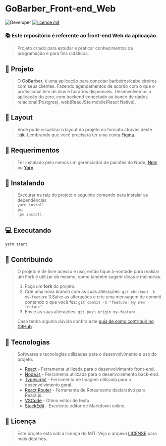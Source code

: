 
# GoBarber_Front-end_Web
![Developer](https://img.shields.io/badge/GabrielFSSantos-GoBarber_Front-end_Web)
[![licence mit](https://img.shields.io/github/license/GabrielFSSantos/GoBarber_Front-end_Web)](https://github.com/GabrielFSSantos/GoBarber_Front-end_Web/blob/master/LICENSE)

### :books:  Este repositório é referente ao front-end Web da aplicação.

>Projeto criado para estudar e praticar conhecimentos de programação e para fins didáticos.

## :rocket: Projeto

>O **GoBarber**, é uma aplicação para conectar barbeiros/cabeleireiros com seus clientes. Fazendo agendamentos de acordo com o que o profissional tem de dias e horários disponíveis. Desenvolvemos a aplicação do zero, com backend conectado ao banco de dados relacional(Postgres), web(ReacJS)e mobile(React Native).

## 🎨 Layout
>Você pode visualizar o layout do projeto no formato através deste [link](https://www.figma.com/file/BXCihtXXh9p37lGsENV614/GoBarber). Lembrando que você precisará ter uma conta [Figma](https://www.figma.com/).

## :wrench: Requerimentos
>Ter instalado pelo menos um gerenciador de pacotes do Node, [Npm](https://www.npmjs.com/) ou [Yarn](https://yarnpkg.com/).

## :floppy_disk: Instalando

>Executar na raiz do projeto o seguinte comando para instalar as dependências<br>
>``yarn install``<br>
>ou<br>
>``npm install``


## 💻  Executando
``yarn start``

## :raising_hand: Contribuindo
>O projeto é de livre acesso e uso, então fique à-vontade para realizar um Fork e utilizar do mesmo, como também sugerir dicas e melhorias.
>
>1. Faça um **fork** do projeto.
>2. Crie uma nova branch com as suas alterações: `git checkout -b my-feature`
>3.Salve as alterações e crie uma mensagem de commit contando o que você fez: `git commit -m "feature: My new feature"`
>4. Envie as suas alterações: `git push origin my-feature`
>
>Caso tenha alguma dúvida confira este [guia de como contribuir no GitHub](https://github.com/firstcontributions/first-contributions)

## :space_invader: Tecnologias
> Softwares e tecnologias utilizadas para o desenvolvimento e uso do projeto:
>
>* [React] - Ferramenta utilizada para o desenvolvimento front-end.
>* [Node.js] - Ferramenta utilizada para o desenvolvimento back-end.
>* [Typescript] - Ferramenta de tipagem utilizada para o desenvolvimento geral.
>* [React Router] - Ferramenta de Roteamento declarativo para React.js.
>* [VSCode] - Ótimo editor de texto.
>* [StackEdit] - Excelente editor de Markdown online.

## :memo: Licença
>Este projeto está sob a licença do MIT. Veja o arquivo [LICENSE](LICENSE.md) para mais detalhes.

[React]: <https://reactjs.org>
[Node.js]: <https://nodejs.org/>
[Typescript]: <https://www.typescriptlang.org/>
[React Router]: <https://github.com/ReactTraining/react-router>
[VSCode]: <https://code.visualstudio.com/>
[StackEdit]: <https://stackedit.io/>
